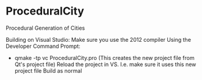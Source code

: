 # ProceduralCity
Procedural Generation of Cities

Building on Visual Studio:
Make sure you use the 2012 compiler
Using the Developer Command Prompt:
  - qmake -tp vc ProceduralCity.pro (This creates the new project file from Qt's project file)
  Reload the project in VS. I.e. make sure it uses this new project file
  Build as normal
